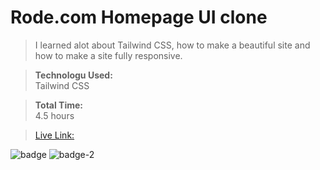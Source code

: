 # Rode.com Homepage UI clone

> I learned alot about Tailwind CSS, how to make a beautiful site and how to make a site fully responsive.

> **Technologu Used:**<br>
> Tailwind CSS

> **Total Time:**<br>
> 4.5 hours

>[Live Link:](https://63150ebd1693a9379d058e66--magenta-halva-64394a.netlify.app/)

![badge](https://img.shields.io/badge/Tailwind-CSS-blue)
![badge-2](https://img.shields.io/badge/RODE-CSS-lightgrey)